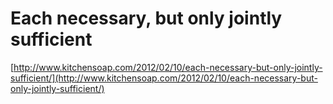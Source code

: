 <!--
id: 17536989589
link: http://tumblr.atmos.org/post/17536989589/each-necessary-but-only-jointly-sufficient
slug: each-necessary-but-only-jointly-sufficient
date: Sun Feb 12 2012 20:45:35 GMT-0800 (PST)
publish: 2012-02-012
tags: 
title: Each necessary, but only jointly sufficient
-->


Each necessary, but only jointly sufficient
===========================================

[http://www.kitchensoap.com/2012/02/10/each-necessary-but-only-jointly-sufficient/](http://www.kitchensoap.com/2012/02/10/each-necessary-but-only-jointly-sufficient/)

